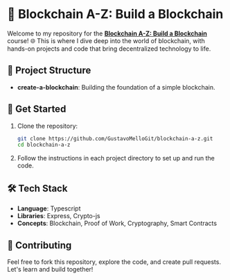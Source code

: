 # 🚀 Blockchain A-Z: Build a Blockchain

Welcome to my repository for the **[Blockchain A-Z: Build a Blockchain](https://www.udemy.com/course/build-your-blockchain-az)** course! 🌐 This is where I dive deep into the world of blockchain, with hands-on projects and code that bring decentralized technology to life.

## 📁 Project Structure

- **create-a-blockchain**: Building the foundation of a simple blockchain.

## 🚀 Get Started

1. Clone the repository:
    ```bash
    git clone https://github.com/GustavoMelloGit/blockchain-a-z.git
    cd blockchain-a-z
    ```
2. Follow the instructions in each project directory to set up and run the code.

## 🛠️ Tech Stack

- **Language**: Typescript
- **Libraries**: Express, Crypto-js
- **Concepts**: Blockchain, Proof of Work, Cryptography, Smart Contracts

## 🤝 Contributing

Feel free to fork this repository, explore the code, and create pull requests. Let's learn and build together!
